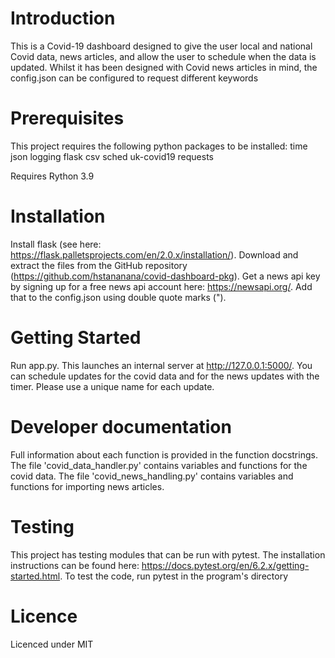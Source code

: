 # Introduction

This is a Covid-19 dashboard designed to give the user local and national Covid data, news articles, and allow the user to schedule when the data is updated. Whilst it has been designed with Covid news articles in mind, the config.json can be configured to request different keywords

# Prerequisites

This project requires the following python packages to be installed:
 time
 json
 logging
 flask
 csv
 sched
 uk-covid19 
 requests

Requires Rython 3.9

# Installation

Install flask (see here: https://flask.palletsprojects.com/en/2.0.x/installation/). Download and extract the files from the GitHub repository (https://github.com/hstananana/covid-dashboard-pkg). Get a news api key by signing up for a free news api account here: https://newsapi.org/. Add that to the config.json using double quote marks (").


# Getting Started

Run app.py. This launches an internal server at http://127.0.0.1:5000/. You can schedule updates for the covid data and for the news updates with the timer. Please use a unique name for each update.

# Developer documentation

Full information about each function is provided in the function docstrings. The file 'covid_data_handler.py' contains variables and functions for the covid data. The file 'covid_news_handling.py' contains variables and functions for importing news articles.

# Testing

This project has testing modules that can be run with pytest. The installation instructions can be found here: https://docs.pytest.org/en/6.2.x/getting-started.html. To test the code, run pytest in the program's directory

# Licence

Licenced under MIT

